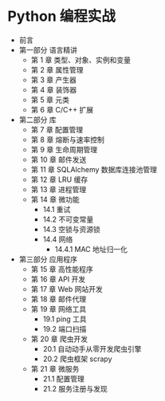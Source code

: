 # Python 编程实战

- 前言
- 第一部分 语言精讲
    - 第 1 章 类型、对象、实例和变量
    - 第 2 章 属性管理
    - 第 3 章 产生器
    - 第 4 章 装饰器
    - 第 5 章 元类
    - 第 6 章 C/C++ 扩展
- 第二部分 库
    - 第 7 章 配置管理
    - 第 8 章 熔断与速率控制
    - 第 9 章 生命周期管理
    - 第 10 章 邮件发送
    - 第 11 章 SQLAlchemy 数据库连接池管理
    - 第 12 章 LRU 缓存
    - 第 13 章 进程管理
    - 第 14 章 微功能
        - 14.1 重试
        - 14.2 不可变常量
        - 14.3 空锁与资源锁
        - 14.4 网络
            - 14.4.1 MAC 地址归一化
- 第三部分 应用程序
    - 第 15 章 高性能程序
    - 第 16 章 API 开发
    - 第 17 章 Web 网站开发
    - 第 18 章 邮件代理
    - 第 19 章 网络工具
        - 19.1 ping 工具
        - 19.2 端口扫描
    - 第 20 章 爬虫开发
        - 20.1 自动动手从零开发爬虫引擎
        - 20.2 爬虫框架 scrapy
    - 第 21 章 微服务
        - 21.1 配置管理
        - 21.2 服务注册与发现
